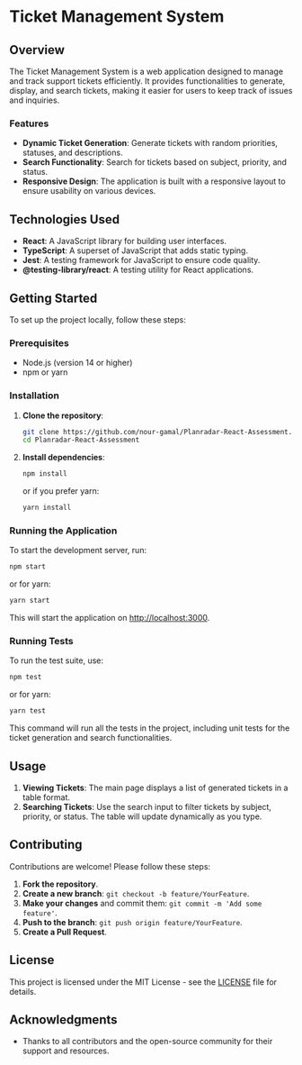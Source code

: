 # Ticket Management System

## Overview

The Ticket Management System is a web application designed to manage and track support tickets efficiently. It provides functionalities to generate, display, and search tickets, making it easier for users to keep track of issues and inquiries.

### Features

- **Dynamic Ticket Generation**: Generate tickets with random priorities, statuses, and descriptions.
- **Search Functionality**: Search for tickets based on subject, priority, and status.
- **Responsive Design**: The application is built with a responsive layout to ensure usability on various devices.

## Technologies Used

- **React**: A JavaScript library for building user interfaces.
- **TypeScript**: A superset of JavaScript that adds static typing.
- **Jest**: A testing framework for JavaScript to ensure code quality.
- **@testing-library/react**: A testing utility for React applications.

## Getting Started

To set up the project locally, follow these steps:

### Prerequisites

- Node.js (version 14 or higher)
- npm or yarn

### Installation

1. **Clone the repository**:

   ```bash
   git clone https://github.com/nour-gamal/Planradar-React-Assessment.git
   cd Planradar-React-Assessment
   ```

2. **Install dependencies**:

   ```bash
   npm install
   ```

   or if you prefer yarn:

   ```bash
   yarn install
   ```

### Running the Application

To start the development server, run:

```bash
npm start
```

or for yarn:

```bash
yarn start
```

This will start the application on [http://localhost:3000](http://localhost:3000).

### Running Tests

To run the test suite, use:

```bash
npm test
```

or for yarn:

```bash
yarn test
```

This command will run all the tests in the project, including unit tests for the ticket generation and search functionalities.

## Usage

1. **Viewing Tickets**: The main page displays a list of generated tickets in a table format.
2. **Searching Tickets**: Use the search input to filter tickets by subject, priority, or status. The table will update dynamically as you type.

## Contributing

Contributions are welcome! Please follow these steps:

1. **Fork the repository**.
2. **Create a new branch**: `git checkout -b feature/YourFeature`.
3. **Make your changes** and commit them: `git commit -m 'Add some feature'`.
4. **Push to the branch**: `git push origin feature/YourFeature`.
5. **Create a Pull Request**.

## License

This project is licensed under the MIT License - see the [LICENSE](LICENSE) file for details.

## Acknowledgments

- Thanks to all contributors and the open-source community for their support and resources.
